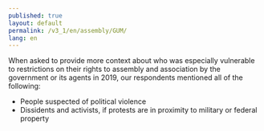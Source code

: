 ```yaml
---
published: true
layout: default
permalink: /v3_1/en/assembly/GUM/
lang: en
---
```

When asked to provide more context about who was especially vulnerable to restrictions on their rights to assembly and association by the government or its agents in 2019, our respondents mentioned all of the following:  

- People suspected of political violence 
- Dissidents and activists, if protests are in proximity to military or federal property
